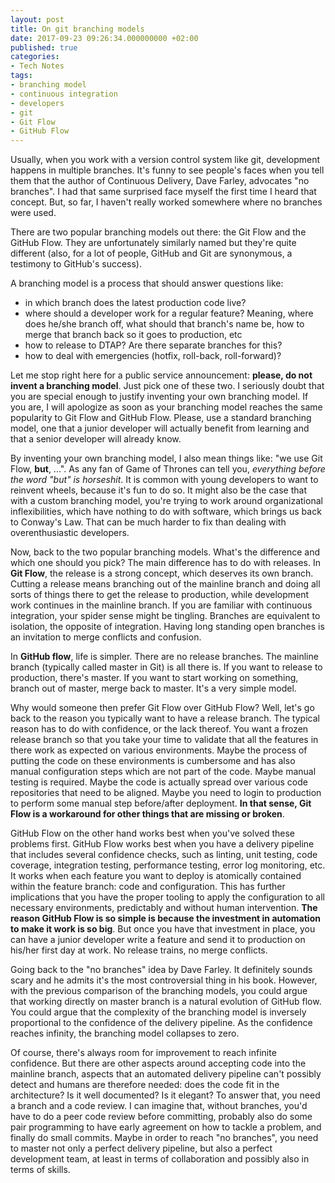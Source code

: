```yaml
---
layout: post
title: On git branching models
date: 2017-09-23 09:26:34.000000000 +02:00
published: true
categories:
- Tech Notes
tags:
- branching model
- continuous integration
- developers
- git
- Git Flow
- GitHub Flow
---
```


Usually, when you work with a version control system like git, development happens in multiple branches. It's funny to see people's faces when you tell them that the author of Continuous Delivery, Dave Farley, advocates "no branches". I had that same surprised face myself the first time I heard that concept. But, so far, I haven't really worked somewhere where no branches were used.

<!--more-->

There are two popular branching models out there: the Git Flow and the GitHub Flow. They are unfortunately similarly named but they're quite different (also, for a lot of people, GitHub and Git are synonymous, a testimony to GitHub's success).

A branching model is a process that should answer questions like:
<ul>
<li>in which branch does the latest production code live?</li>
<li>where should a developer work for a regular feature? Meaning, where does he/she branch off, what should that branch's name be, how to merge that branch back so it goes to production, etc</li>
<li>how to release to DTAP? Are there separate branches for this?</li>
<li>how to deal with emergencies (hotfix, roll-back, roll-forward)?</li>
</ul>

Let me stop right here for a public service announcement: <strong>please, do not invent a branching model</strong>. Just pick one of these two. I seriously doubt that you are special enough to justify inventing your own branching model. If you are, I will apologize as soon as your branching model reaches the same popularity to Git Flow and GitHub Flow. Please, use a standard branching model, one that a junior developer will actually benefit from learning and that a senior developer will already know.

By inventing your own branching model, I also mean things like: "we use Git Flow, <strong>but</strong>, ...". As any fan of Game of Thrones can tell you, <em>everything before the word "but" is horseshit</em>. It is common with young developers to want to reinvent wheels, because it's fun to do so. It might also be the case that with a custom branching model, you're trying to work around organizational inflexibilities, which have nothing to do with software, which brings us back to Conway's Law. That can be much harder to fix than dealing with overenthusiastic developers.

Now, back to the two popular branching models. What's the difference and which one should you pick? The main difference has to do with releases. In <strong>Git Flow</strong>, the release is a strong concept, which deserves its own branch. Cutting a release means branching out of the mainline branch and doing all sorts of things there to get the release to production, while development work continues in the mainline branch. If you are familiar with continuous integration, your spider sense might be tingling. Branches are equivalent to isolation, the opposite of integration. Having long standing open branches is an invitation to merge conflicts and confusion.

In <strong>GitHub flow</strong>, life is simpler. There are no release branches. The mainline branch (typically called master in Git) is all there is. If you want to release to production, there's master. If you want to start working on something, branch out of master, merge back to master. It's a very simple model.

Why would someone then prefer Git Flow over GitHub Flow? Well, let's go back to the reason you typically want to have a release branch. The typical reason has to do with confidence, or the lack thereof. You want a frozen release branch so that you take your time to validate that all the features in there work as expected on various environments. Maybe the process of putting the code on these environments is cumbersome and has also manual configuration steps which are not part of the code. Maybe manual testing is required. Maybe the code is actually spread over various code repositories that need to be aligned. Maybe you need to login to production to perform some manual step before/after deployment. <strong>In that sense, Git Flow is a workaround for other things that are missing or broken</strong>.

GitHub Flow on the other hand works best when you've solved these problems first. GitHub Flow works best when you have a delivery pipeline that includes several confidence checks, such as linting, unit testing, code coverage, integration testing, performance testing, error log monitoring, etc. It works when each feature you want to deploy is atomically contained within the feature branch: code and configuration. This has further implications that you have the proper tooling to apply the configuration to all necessary environments, predictably and without human intervention. <strong>The reason GitHub Flow is so simple is because the investment in automation to make it work is so big</strong>. But once you have that investment in place, you can have a junior developer write a feature and send it to production on his/her first day at work. No release trains, no merge conflicts.

Going back to the "no branches" idea by Dave Farley. It definitely sounds scary and he admits it's the most controversial thing in his book. However, with the previous comparison of the branching models, you could argue that working directly on master branch is a natural evolution of GitHub flow. You could argue that the complexity of the branching model is inversely proportional to the confidence of the delivery pipeline. As the confidence reaches infinity, the branching model collapses to zero.

Of course, there's always room for improvement to reach infinite confidence. But there are other aspects around accepting code into the mainline branch, aspects that an automated delivery pipeline can't possibly detect and humans are therefore needed: does the code fit in the architecture? Is it well documented? Is it elegant? To answer that, you need a branch and a code review. I can imagine that, without branches, you'd have to do a peer code review before committing, probably also do some pair programming to have early agreement on how to tackle a problem, and finally do small commits. Maybe in order to reach "no branches", you need to master not only a perfect delivery pipeline, but also a perfect development team, at least in terms of collaboration and possibly also in terms of skills.

